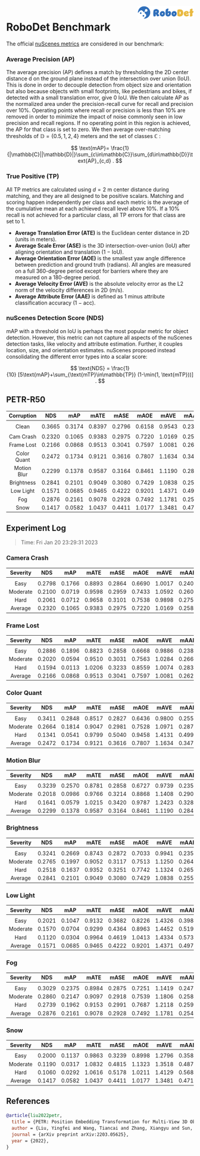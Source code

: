 <img src="../figs/logo2.png" align="right" width="30%">

# RoboDet Benchmark

The official [nuScenes metrics](https://www.nuscenes.org/object-detection/?externalData=all&mapData=all&modalities=Any) are considered in our benchmark:

### Average Precision (AP)

The average precision (AP) defines a match by thresholding the 2D center distance d on the ground plane instead of the intersection over union (IoU). This is done in order to decouple detection from object size and orientation but also because objects with small footprints, like pedestrians and bikes, if detected with a small translation error, give $0$ IoU.
We then calculate AP as the normalized area under the precision-recall curve for recall and precision over 10%. Operating points where recall or precision is less than $10$% are removed in order to minimize the impact of noise commonly seen in low precision and recall regions. If no operating point in this region is achieved, the AP for that class is set to zero. We then average over-matching thresholds of $\mathbb{D}=\{0.5, 1, 2, 4\}$ meters and the set of classes $\mathbb{C}$ :

$$
\text{mAP}= \frac{1}{|\mathbb{C}||\mathbb{D}|}\sum_{c\in\mathbb{C}}\sum_{d\in\mathbb{D}}\text{AP}_{c,d} .
$$

### True Positive (TP)

All TP metrics are calculated using $d=2$ m center distance during matching, and they are all designed to be positive scalars. Matching and scoring happen independently per class and each metric is the average of the cumulative mean at each achieved recall level above $10$%. If a $10$% recall is not achieved for a particular class, all TP errors for that class are set to $1$. 

- **Average Translation Error (ATE)** is the Euclidean center distance in 2D (units in meters). 
- **Average Scale Error (ASE)** is the 3D intersection-over-union (IoU) after aligning orientation and translation ($1$ − IoU).
- **Average Orientation Error (AOE)** is the smallest yaw angle difference between prediction and ground truth (radians). All angles are measured on a full $360$-degree period except for barriers where they are measured on a $180$-degree period.
- **Average Velocity Error (AVE)** is the absolute velocity error as the L2 norm of the velocity differences in 2D (m/s).
- **Average Attribute Error (AAE)** is defined as $1$ minus attribute classification accuracy ($1$ − acc).

### nuScenes Detection Score (NDS)
mAP with a threshold on IoU is perhaps the most popular metric for object detection. However, this metric can not capture all aspects of the nuScenes detection tasks, like velocity and attribute estimation. Further, it couples location, size, and orientation estimates. nuScenes proposed instead consolidating the different error types into a scalar score:

$$
\text{NDS} = \frac{1}{10} [5\text{mAP}+\sum_{\text{mTP}\in\mathbb{TP}} (1-\min(1, \text{mTP}))] .
$$


## PETR-R50

| **Corruption** | **NDS** | **mAP** | **mATE** | **mASE** | **mAOE** | **mAVE** | **mAAE** |
| :------------: | :-----: | :-----: | :------: | :------: | :------: | :------: | :------: |
| |
| Clean       | 0.3665    | 0.3174    | 0.8397     | 0.2796     | 0.6158     | 0.9543     | 0.2326     |
| |
| Cam Crash   | 0.2320    | 0.1065    | 0.9383     | 0.2975     | 0.7220     | 1.0169     | 0.2585     |
| Frame Lost  | 0.2166    | 0.0868    | 0.9513     | 0.3041     | 0.7597     | 1.0081     | 0.2629     |
| Color Quant | 0.2472    | 0.1734    | 0.9121     | 0.3616     | 0.7807     | 1.1634     | 0.3473     |
| Motion Blur | 0.2299    | 0.1378    | 0.9587     | 0.3164     | 0.8461     | 1.1190     | 0.2847     |
| Brightness  | 0.2841    | 0.2101    | 0.9049     | 0.3080     | 0.7429     | 1.0838     | 0.2552     |
| Low Light   | 0.1571    | 0.0685    | 0.9465     | 0.4222     | 0.9201     | 1.4371     | 0.4971     |
| Fog         | 0.2876    | 0.2161    | 0.9078     | 0.2928     | 0.7492     | 1.1781     | 0.2549     |
| Snow        | 0.1417    | 0.0582    | 1.0437     | 0.4411     | 1.0177     | 1.3481     | 0.4713     |


## Experiment Log

> Time: Fri Jan 20 23:29:31 2023


### Camera Crash

| **Severity** | **NDS** | **mAP** | **mATE** | **mASE** | **mAOE** | **mAVE** | **mAAE** |
| :----------: | :-----: | :-----: | :------: | :------: | :------: | :------: | :------: |
| |
| Easy         | 0.2798    | 0.1766    | 0.8893     | 0.2864     | 0.6690     | 1.0017     | 0.2403     |
| Moderate     | 0.2100    | 0.0719    | 0.9598     | 0.2959     | 0.7433     | 1.0592     | 0.2600     |
| Hard         | 0.2061    | 0.0712    | 0.9658     | 0.3101     | 0.7538     | 0.9898     | 0.2752     |
| Average      | 0.2320    | 0.1065    | 0.9383     | 0.2975     | 0.7220     | 1.0169     | 0.2585     |


### Frame Lost

| **Severity** | **NDS** | **mAP** | **mATE** | **mASE** | **mAOE** | **mAVE** | **mAAE** |
| :----------: | :-----: | :-----: | :------: | :------: | :------: | :------: | :------: |
| |
| Easy         | 0.2886    | 0.1896    | 0.8823     | 0.2858     | 0.6668     | 0.9886     | 0.2386     |
| Moderate     | 0.2020    | 0.0594    | 0.9510     | 0.3031     | 0.7563     | 1.0284     | 0.2666     |
| Hard         | 0.1594    | 0.0113    | 1.0206     | 0.3233     | 0.8559     | 1.0074     | 0.2836     |
| Average      | 0.2166    | 0.0868    | 0.9513     | 0.3041     | 0.7597     | 1.0081     | 0.2629     |



### Color Quant

| **Severity** | **NDS** | **mAP** | **mATE** | **mASE** | **mAOE** | **mAVE** | **mAAE** |
| :----------: | :-----: | :-----: | :------: | :------: | :------: | :------: | :------: |
| |
| Easy         | 0.3411    | 0.2848    | 0.8517     | 0.2827     | 0.6436     | 0.9800     | 0.2553     |
| Moderate     | 0.2664    | 0.1814    | 0.9047     | 0.2981     | 0.7528     | 1.0971     | 0.2874     |
| Hard         | 0.1341    | 0.0541    | 0.9799     | 0.5040     | 0.9458     | 1.4131     | 0.4993     |
| Average      | 0.2472    | 0.1734    | 0.9121     | 0.3616     | 0.7807     | 1.1634     | 0.3473     |


### Motion Blur

| **Severity** | **NDS** | **mAP** | **mATE** | **mASE** | **mAOE** | **mAVE** | **mAAE** |
| :----------: | :-----: | :-----: | :------: | :------: | :------: | :------: | :------: |
| |
| Easy         | 0.3239    | 0.2570    | 0.8781     | 0.2858     | 0.6727     | 0.9739     | 0.2356     |
| Moderate     | 0.2018    | 0.0986    | 0.9766     | 0.3214     | 0.8868     | 1.1408     | 0.2901     |
| Hard         | 0.1641    | 0.0579    | 1.0215     | 0.3420     | 0.9787     | 1.2423     | 0.3283     |
| Average      | 0.2299    | 0.1378    | 0.9587     | 0.3164     | 0.8461     | 1.1190     | 0.2847     |


### Brightness

| **Severity** | **NDS** | **mAP** | **mATE** | **mASE** | **mAOE** | **mAVE** | **mAAE** |
| :----------: | :-----: | :-----: | :------: | :------: | :------: | :------: | :------: |
| |
| Easy         | 0.3241    | 0.2669    | 0.8743     | 0.2872     | 0.7033     | 0.9941     | 0.2351     |
| Moderate     | 0.2765    | 0.1997    | 0.9052     | 0.3117     | 0.7513     | 1.1250     | 0.2647     |
| Hard         | 0.2518    | 0.1637    | 0.9352     | 0.3251     | 0.7742     | 1.1324     | 0.2657     |
| Average      | 0.2841    | 0.2101    | 0.9049     | 0.3080     | 0.7429     | 1.0838     | 0.2552     |


### Low Light

| **Severity** | **NDS** | **mAP** | **mATE** | **mASE** | **mAOE** | **mAVE** | **mAAE** |
| :----------: | :-----: | :-----: | :------: | :------: | :------: | :------: | :------: |
| |
| Easy         | 0.2021    | 0.1047    | 0.9132     | 0.3682     | 0.8226     | 1.4326     | 0.3983     |
| Moderate     | 0.1570    | 0.0704    | 0.9299     | 0.4364     | 0.8963     | 1.4452     | 0.5194     |
| Hard         | 0.1120    | 0.0304    | 0.9964     | 0.4619     | 1.0413     | 1.4334     | 0.5737     |
| Average      | 0.1571    | 0.0685    | 0.9465     | 0.4222     | 0.9201     | 1.4371     | 0.4971     |


### Fog

| **Severity** | **NDS** | **mAP** | **mATE** | **mASE** | **mAOE** | **mAVE** | **mAAE** |
| :----------: | :-----: | :-----: | :------: | :------: | :------: | :------: | :------: |
| |
| Easy         | 0.3029    | 0.2375    | 0.8984     | 0.2875     | 0.7251     | 1.1419     | 0.2470     |
| Moderate     | 0.2860    | 0.2147    | 0.9097     | 0.2918     | 0.7539     | 1.1806     | 0.2582     |
| Hard         | 0.2739    | 0.1962    | 0.9153     | 0.2991     | 0.7687     | 1.2118     | 0.2595     |
| Average      | 0.2876    | 0.2161    | 0.9078     | 0.2928     | 0.7492     | 1.1781     | 0.2549     |


### Snow

| **Severity** | **NDS** | **mAP** | **mATE** | **mASE** | **mAOE** | **mAVE** | **mAAE** |
| :----------: | :-----: | :-----: | :------: | :------: | :------: | :------: | :------: |
| |
| Easy         | 0.2000    | 0.1137    | 0.9863     | 0.3239     | 0.8998     | 1.2796     | 0.3582     |
| Moderate     | 0.1190    | 0.0317    | 1.0832     | 0.4815     | 1.1323     | 1.3518     | 0.4872     |
| Hard         | 0.1060    | 0.0292    | 1.0616     | 0.5178     | 1.0211     | 1.4129     | 0.5685     |
| Average      | 0.1417    | 0.0582    | 1.0437     | 0.4411     | 1.0177     | 1.3481     | 0.4713     |



## References
```bib
@article{liu2022petr,
  title = {PETR: Position Embedding Transformation for Multi-View 3D Object Detection},
  author = {Liu, Yingfei and Wang, Tiancai and Zhang, Xiangyu and Sun, Jian},
  journal = {arXiv preprint arXiv:2203.05625},
  year = {2022},
}
```
